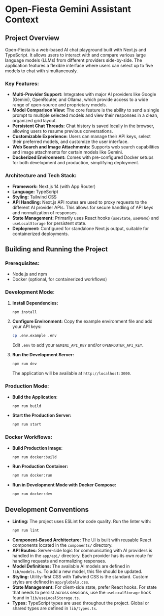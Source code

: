 # Open-Fiesta Gemini Assistant Context

## Project Overview

Open-Fiesta is a web-based AI chat playground built with Next.js and TypeScript. It allows users to interact with and compare various large language models (LLMs) from different providers side-by-side. The application features a flexible interface where users can select up to five models to chat with simultaneously.

### Key Features:

*   **Multi-Provider Support:** Integrates with major AI providers like Google (Gemini), OpenRouter, and Ollama, which provide access to a wide range of open-source and proprietary models.
*   **Model Comparison View:** The core feature is the ability to send a single prompt to multiple selected models and view their responses in a clean, organized grid layout.
*   **Persistent Chat Threads:** Chat history is saved locally in the browser, allowing users to resume previous conversations.
*   **Customizable Experience:** Users can manage their API keys, select their preferred models, and customize the user interface.
*   **Web Search and Image Attachments:** Supports web search capabilities and image attachments for certain models like Gemini.
*   **Dockerized Environment:** Comes with pre-configured Docker setups for both development and production, simplifying deployment.

### Architecture and Tech Stack:

*   **Framework:** Next.js 14 (with App Router)
*   **Language:** TypeScript
*   **Styling:** Tailwind CSS
*   **API Handling:** Next.js API routes are used to proxy requests to the different AI provider APIs. This allows for secure handling of API keys and normalization of responses.
*   **State Management:** Primarily uses React hooks (`useState`, `useMemo`) and `useLocalStorage` for persistent state.
*   **Deployment:** Configured for standalone Next.js output, suitable for containerized deployments.

## Building and Running the Project

### Prerequisites:

*   Node.js and npm
*   Docker (optional, for containerized workflows)

### Development Mode:

1.  **Install Dependencies:**
    ```bash
    npm install
    ```

2.  **Configure Environment:**
    Copy the example environment file and add your API keys:
    ```bash
    cp .env.example .env
    ```
    Edit `.env` to add your `GEMINI_API_KEY` and/or `OPENROUTER_API_KEY`.

3.  **Run the Development Server:**
    ```bash
    npm run dev
    ```
    The application will be available at `http://localhost:3000`.

### Production Mode:

*   **Build the Application:**
    ```bash
    npm run build
    ```

*   **Start the Production Server:**
    ```bash
    npm run start
    ```

### Docker Workflows:

*   **Build Production Image:**
    ```bash
    npm run docker:build
    ```

*   **Run Production Container:**
    ```bash
    npm run docker:run
    ```

*   **Run in Development Mode with Docker Compose:**
    ```bash
    npm run docker:dev
    ```

## Development Conventions

*   **Linting:** The project uses ESLint for code quality. Run the linter with:
    ```bash
    npm run lint
    ```
*   **Component-Based Architecture:** The UI is built with reusable React components located in the `components/` directory.
*   **API Routes:** Server-side logic for communicating with AI providers is handled in the `app/api/` directory. Each provider has its own route for handling requests and normalizing responses.
*   **Model Definitions:** The available AI models are defined in `lib/models.ts`. To add a new model, this file should be updated.
*   **Styling:** Utility-first CSS with Tailwind CSS is the standard. Custom styles are defined in `app/globals.css`.
*   **State Management:** For client-side state, prefer React hooks. For state that needs to persist across sessions, use the `useLocalStorage` hook found in `lib/useLocalStorage.ts`.
*   **Types:** TypeScript types are used throughout the project. Global or shared types are defined in `lib/types.ts`.
